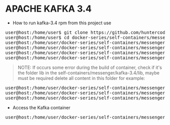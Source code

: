 # APACHE KAFKA 3.4

- How to run kafka-3.4 rpm from this project use

<pre>
user@host:/home/user$ git clone https://github.com/huntercodexs/docker-series.git .
user@host:/home/user$ cd docker-series/self-containers/messenger/kafka-3.4
user@host:/home/user/docker-series/self-containers/messenger/kafka-3.4$ docker network create open_network
user@host:/home/user/docker-series/self-containers/messenger/kafka-3.4$ docker-compose up --build
user@host:/home/user/docker-series/self-containers/messenger/kafka-3.4$ [Ctrl+C]
user@host:/home/user/docker-series/self-containers/messenger/kafka-3.4$ docker-compose start
</pre>

> NOTE: If occurs some error during the build of container, check if it's the folder lib in the 
> self-containers/messenger/kafka-3.4/lib, maybe must be required delete all content in this folder
> for example:

<pre>
user@host:/home/user/docker-series/self-containers/messenger/kafka-3.4$ cd data_kafka
user@host:/home/user/docker-series/self-containers/messenger/kafka-3.4$ rm -rf .*
user@host:/home/user/docker-series/self-containers/messenger/kafka-3.4$ rm -rf *
</pre>

- Access the Kafka container

<pre>
user@host:/home/user/docker-series/self-containers/messenger/kafka-3.4$ docker exec -it kafka-3.4 /bin/bash
</pre>
